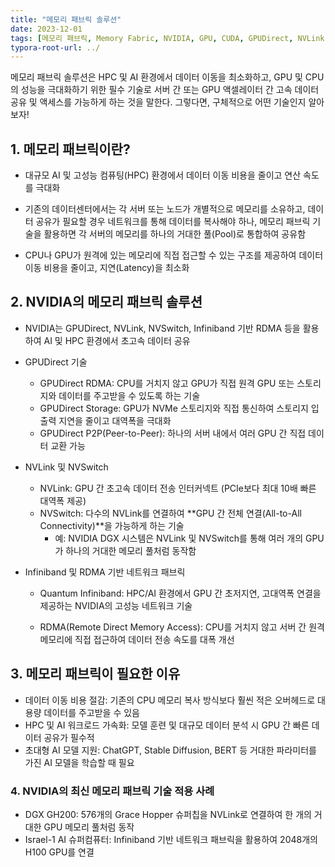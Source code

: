 ```yaml
---
title: "메모리 패브릭 솔루션"
date: 2023-12-01
tags: [메모리 패브릭, Memory Fabric, NVIDIA, GPU, CUDA, GPUDirect, NVLink, NVSwitch, Infiniband, HPC, GPUDirect]
typora-root-url: ../
---
```


메모리 패브릭 솔루션은 HPC 및 AI 환경에서 데이터 이동을 최소화하고, GPU 및 CPU의 성능을 극대화하기 위한 필수 기술로 서버 간 또는 GPU 액셀레이터 간 고속 데이터 공유 및 액세스를 가능하게 하는 것을 말한다. 그렇다면, 구체적으로 어떤 기술인지 알아보자!



## 1. 메모리 패브릭이란?

* 대규모 AI 및 고성능 컴퓨팅(HPC) 환경에서 데이터 이동 비용을 줄이고 연산 속도를 극대화

* 기존의 데이터센터에서는 각 서버 또는 노드가 개별적으로 메모리를 소유하고, 데이터 공유가 필요할 경우 네트워크를 통해 데이터를 복사해야 하나, 메모리 패브릭 기술을 활용하면 각 서버의 메모리를 하나의 거대한 풀(Pool)로 통합하여 공유함

* CPU나 GPU가 원격에 있는 메모리에 직접 접근할 수 있는 구조를 제공하여 데이터 이동 비용을 줄이고, 지연(Latency)을 최소화

  

## 2. NVIDIA의 메모리 패브릭 솔루션

* NVIDIA는 GPUDirect, NVLink, NVSwitch, Infiniband 기반 RDMA 등을 활용하여 AI 및 HPC 환경에서 초고속 데이터 공유

* GPUDirect 기술

  * GPUDirect RDMA: CPU를 거치지 않고 GPU가 직접 원격 GPU 또는 스토리지와 데이터를 주고받을 수 있도록 하는 기술
  * GPUDirect Storage: GPU가 NVMe 스토리지와 직접 통신하여 스토리지 입출력 지연을 줄이고 대역폭을 극대화
  * GPUDirect P2P(Peer-to-Peer): 하나의 서버 내에서 여러 GPU 간 직접 데이터 교환 가능

* NVLink 및 NVSwitch

  * NVLink: GPU 간 초고속 데이터 전송 인터커넥트 (PCIe보다 최대 10배 빠른 대역폭 제공)
  * NVSwitch: 다수의 NVLink를 연결하여 **GPU 간 전체 연결(All-to-All Connectivity)**을 가능하게 하는 기술
    - 예: NVIDIA DGX 시스템은 NVLink 및 NVSwitch를 통해 여러 개의 GPU가 하나의 거대한 메모리 풀처럼 동작함

* Infiniband 및 RDMA 기반 네트워크 패브릭

  - Quantum Infiniband: HPC/AI 환경에서 GPU 간 초저지연, 고대역폭 연결을 제공하는 NVIDIA의 고성능 네트워크 기술

  - RDMA(Remote Direct Memory Access): CPU를 거치지 않고 서버 간 원격 메모리에 직접 접근하여 데이터 전송 속도를 대폭 개선

    

## 3. 메모리 패브릭이 필요한 이유

* 데이터 이동 비용 절감: 기존의 CPU 메모리 복사 방식보다 훨씬 적은 오버헤드로 대용량 데이터를 주고받을 수 있음
* HPC 및 AI 워크로드 가속화: 모델 훈련 및 대규모 데이터 분석 시 GPU 간 빠른 데이터 공유가 필수적
* 초대형 AI 모델 지원: ChatGPT, Stable Diffusion, BERT 등 거대한 파라미터를 가진 AI 모델을 학습할 때 필요



### 4. NVIDIA의 최신 메모리 패브릭 기술 적용 사례

* DGX GH200: 576개의 Grace Hopper 슈퍼칩을 NVLink로 연결하여 한 개의 거대한 GPU 메모리 풀처럼 동작
* Israel-1 AI 슈퍼컴퓨터: Infiniband 기반 네트워크 패브릭을 활용하여 2048개의 H100 GPU를 연결
